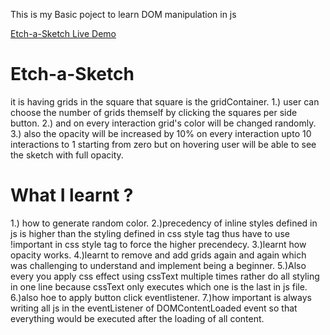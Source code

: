 This is my Basic poject to learn DOM manipulation in js

[Etch-a-Sketch Live Demo](https://devansh-sys.github.io/Etch-a-Sketch/)

# Etch-a-Sketch
it is having grids in the square that square is the     gridContainer.
1.) user can choose the number of grids themself by clicking the squares per side button.
2.) and on every interaction grid's color will be changed randomly.
3.) also the opacity will be increased by 10% on every interaction upto 10 interactions to 1 starting from zero but on hovering user will be able to see the sketch with full opacity.

# What I learnt ?
1.) how to generate random color.
2.)precedency of inline styles defined in js is higher than the styling defined in css style tag thus have to use !important in css style tag to force the higher precendecy.
3.)learnt how opacity works.
4.)learnt to remove and add grids again and again which was challenging to understand and implement being a beginner.
5.)Also every you apply css effect using cssText multiple times rather do all styling in one line because cssText only executes which one is the last in js file.
6.)also hoe to apply button click eventlistener.
7.)how important is always writing all js in the eventListener of DOMContentLoaded event so that everything would be executed after the loading of all content.


